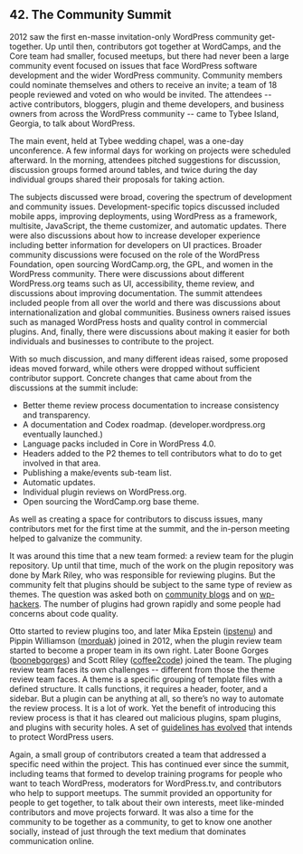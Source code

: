 
## 42. The Community Summit

2012 saw the first en-masse invitation-only WordPress community get-together. Up until then, contributors got together at WordCamps, and the Core team had smaller, focused meetups, but there had never been a large community event focused on issues that face WordPress software development and the wider WordPress community. Community members could nominate themselves and others to receive an invite; a team of 18 people reviewed and voted on who would be invited. The attendees -- active contributors, bloggers, plugin and theme developers, and business owners from across the WordPress community -- came to Tybee Island, Georgia, to talk about WordPress.

The main event, held at Tybee wedding chapel, was a one-day unconference. A few informal days for working on projects were scheduled afterward. In the morning, attendees pitched suggestions for discussion, discussion groups formed around tables, and twice during the day individual groups shared their proposals for taking action. 

The subjects discussed were broad, covering the spectrum of development and community issues. Development-specific topics discussed included mobile apps, improving deployments, using WordPress as a framework, multisite, JavaScript, the theme customizer, and automatic updates. There were also discussions about how to increase developer experience including better information for developers on UI practices. Broader community discussions were focused on the role of the WordPress Foundation, open sourcing WordCamp.org, the GPL, and women in the WordPress community. There were discussions about different WordPress.org teams such as UI, accessibility, theme review, and discussions about improving documentation. The summit attendees included people from all over the world and there was discussions about internationalization and global communities. Business owners raised issues such as managed WordPress hosts and quality control in commercial plugins. And, finally, there were discussions about making it easier for both individuals and businesses to contribute to the project.

With so much discussion, and many different ideas raised, some proposed ideas moved forward, while others were dropped without sufficient contributor support. Concrete changes that came about from the discussions at the summit include:

- Better theme review process documentation to increase consistency and transparency.
- A documentation and Codex roadmap. (developer.wordpress.org eventually launched.)
- Language packs included in Core in WordPress 4.0.
- Headers added to the P2 themes to tell contributors what to do to get involved in that area.
- Publishing a make/events sub-team list.
- Automatic updates. 
- Individual plugin reviews on WordPress.org.
- Open sourcing the WordCamp.org base theme.

As well as creating a space for contributors to discuss issues, many contributors met for the first time at the summit, and the in-person meeting helped to galvanize the community. 

It was around this time that a new team formed: a review team for the plugin repository. Up until that time, much of the work on the plugin repository was done by Mark Riley, who was responsible for reviewing plugins. But the community felt that plugins should be subject to the same type of review as themes. The question was asked both on [community blogs](http://wptavern.com/is-a-plugin-validation-team-a-pipe-dream) and on [wp-hackers](http://lists.wordpress.org/pipermail/wp-hackers/2010-August/034146.html). The number of plugins had grown rapidly and some people had concerns about code quality.	

Otto started to review plugins too, and later Mika Epstein ([ipstenu](https://profiles.wordpress.org/ipstenu)) and Pippin Williamson ([morduak](https://profiles.wordpress.org/mordauk)) joined in 2012, when the plugin review team started to become a proper team in its own right. Later Boone Gorges ([boonebgorges](https://profiles.wordpress.org/boonebgorge)) and Scott Riley ([coffee2code](http://profiles.wordpress.org/coffee2code)) joined the team. The pluging review team faces its own challenges -- different from those the theme review team faces. A theme is a specific grouping of template files with a defined structure. It calls functions, it requires a header, footer, and a sidebar. But a plugin can be anything at all, so there’s no way to automate the review process. It is a lot of work. Yet the benefit of introducing this review process is that it has cleared out malicious plugins, spam plugins, and plugins with security holes. A set of [guidelines has evolved](https://wordpress.org/plugins/about/guidelines/) that intends to protect WordPress users. 

Again, a small group of contributors created a team that addressed a specific need within the project. This has continued ever since the summit, including teams that formed to develop training programs for people who want to teach WordPress, moderators for WordPress.tv, and contributors who help to support meetups. The summit provided an opportunity for people to get together, to talk about their own interests, meet like-minded contributors and move projects forward. It was also a time for the community to be together as a community, to get to know one another socially, instead of just through the text medium that dominates communication online. 
